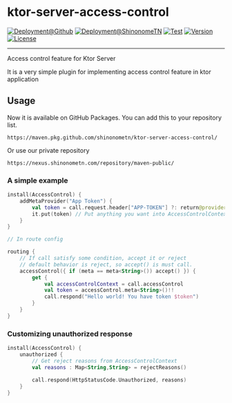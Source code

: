 # ktor-server-access-control

[![Deployment@Github](https://github.com/ShinonomeTN/ktor-server-access-control/actions/workflows/deploy-github.yml/badge.svg)](https://github.com/ShinonomeTN/ktor-server-access-control/actions/workflows/deploy-github.yml)
[![Deployment@ShinonomeTN](https://github.com/ShinonomeTN/ktor-server-access-control/actions/workflows/deploy-shinonometn.yml/badge.svg)](https://github.com/ShinonomeTN/ktor-server-access-control/actions/workflows/deploy-shinonometn.yml)
[![Test](https://github.com/ShinonomeTN/ktor-server-access-control/actions/workflows/test-maven.yml/badge.svg)](https://github.com/ShinonomeTN/ktor-server-access-control/actions/workflows/test-maven.yml)
[![Version](https://img.shields.io/github/v/release/ShinonomeTN/ktor-server-access-control?include_prereleases)](https://github.com/ShinonomeTN/ktor-server-access-control/releases)
[![License](https://img.shields.io/github/license/ShinonomeTN/ktor-server-access-control)](https://github.com/ShinonomeTN/ktor-server-access-control/blob/master/LICENSE)

---

Access control feature for Ktor Server

It is a very simple plugin for implementing access control feature in ktor application

## Usage

Now it is available on GitHub Packages. You can add this to your repository list.

```
https://maven.pkg.github.com/shinonometn/ktor-server-access-control/
```

Or use our private repository

```
https://nexus.shinonometn.com/repository/maven-public/
```

### A simple example

```kotlin
install(AccessControl) {
    addMetaProvider("App Token") {
        val token = call.request.header["APP-TOKEN"] ?: return@provider
        it.put(token) // Put anything you want into AccessControlContext
    }
}

// In route config

routing {
    // If call satisfy some condition, accept it or reject
    // default behavior is reject, so accept() is must call.
    accessControl({ if (meta == meta<String>()) accept() }) {
        get {
            val accessControlContext = call.accessControl
            val token = accessControl.meta<String>()!!
            call.respond("Hello world! You have token $token")
        }
    }
}

```

### Customizing unauthorized response

```kotlin
install(AccessControl) {
    unauthorized {
        // Get reject reasons from AccessControlContext
        val reasons : Map<String,String> = rejectReasons()
        
        call.respond(HttpStatusCode.Unauthorized, reasons)
    }
}
```